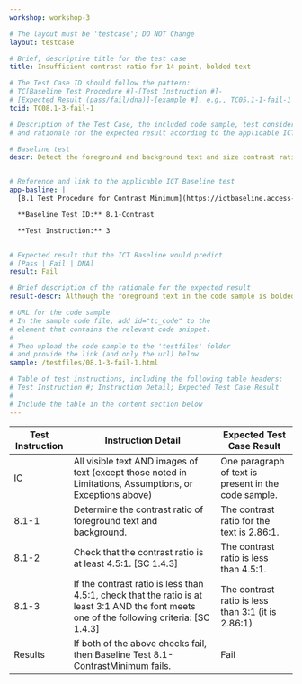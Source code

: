 ```yaml
---
workshop: workshop-3

# The layout must be 'testcase'; DO NOT Change
layout: testcase

# Brief, descriptive title for the test case
title: Insufficient contrast ratio for 14 point, bolded text

# The Test Case ID should follow the pattern: 
# TC[Baseline Test Procedure #]-[Test Instruction #]-
# [Expected Result (pass/fail/dna)]-[example #], e.g., TC05.1-1-fail-1
tcid: TC08.1-3-fail-1

# Description of the Test Case, the included code sample, test considerations,
# and rationale for the expected result according to the applicable ICT

# Baseline test
descr: Detect the foreground and background text and size contrast ratio. Determine whether contrast ratio is sufficient. The text in the code sample is NOT sufficient contrast between the foreground and background for bolded text.


# Reference and link to the applicable ICT Baseline test
app-basline: | 
  [8.1 Test Procedure for Contrast Minimum](https://ictbaseline.access-board.gov/08Contrast/#81-test-procedure-for-contrast-minimum)

  **Baseline Test ID:** 8.1-Contrast

  **Test Instruction:** 3


# Expected result that the ICT Baseline would predict
# [Pass | Fail | DNA]
result: Fail

# Brief description of the rationale for the expected result
result-descr: Although the foreground text in the code sample is bolded, it DOES NOT provide sufficient contrast because the contrast is below the 3:1 contrast ratio requirement for bolded text.

# URL for the code sample
# In the sample code file, add id="tc_code" to the 
# element that contains the relevant code snippet.
#
# Then upload the code sample to the 'testfiles' folder 
# and provide the link (and only the url) below.
sample: /testfiles/08.1-3-fail-1.html

# Table of test instructions, including the following table headers: 
# Test Instruction #; Instruction Detail; Expected Test Case Result
#
# Include the table in the content section below
---
```

| Test Instruction | Instruction Detail | Expected Test Case Result |
|------------------|--------------------|---------------------------|
|IC | All visible text AND images of text (except those noted in Limitations, Assumptions, or Exceptions above) | One paragraph of text is present in the code sample. |
| 8.1-1 | Determine the contrast ratio of foreground text and background. | The contrast ratio for the text is 2.86:1. | 
| 8.1-2 | Check that the contrast ratio is at least 4.5:1. [SC 1.4.3] | The contrast ratio is less than 4.5:1. |
| 8.1-3 | If the contrast ratio is less than 4.5:1, check that the ratio is at least 3:1 AND the font meets one of the following criteria: [SC 1.4.3] | The contrast ratio is less than 3:1 (it is 2.86:1) |
| Results | If both of the above checks fail, then Baseline Test 8.1-ContrastMinimum fails. | Fail |
